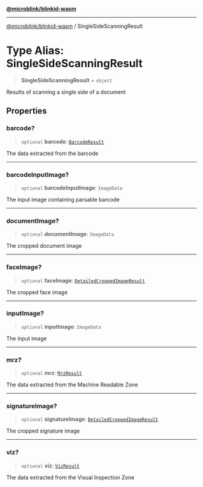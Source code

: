 [**@microblink/blinkid-wasm**](../README.md)

***

[@microblink/blinkid-wasm](../README.md) / SingleSideScanningResult

# Type Alias: SingleSideScanningResult

> **SingleSideScanningResult** = `object`

Results of scanning a single side of a document

## Properties

### barcode?

> `optional` **barcode**: [`BarcodeResult`](BarcodeResult.md)

The data extracted from the barcode

***

### barcodeInputImage?

> `optional` **barcodeInputImage**: `ImageData`

The input image containing parsable barcode

***

### documentImage?

> `optional` **documentImage**: `ImageData`

The cropped document image

***

### faceImage?

> `optional` **faceImage**: [`DetailedCroppedImageResult`](DetailedCroppedImageResult.md)

The cropped face image

***

### inputImage?

> `optional` **inputImage**: `ImageData`

The input image

***

### mrz?

> `optional` **mrz**: [`MrzResult`](MrzResult.md)

The data extracted from the Machine Readable Zone

***

### signatureImage?

> `optional` **signatureImage**: [`DetailedCroppedImageResult`](DetailedCroppedImageResult.md)

The cropped signature image

***

### viz?

> `optional` **viz**: [`VizResult`](VizResult.md)

The data extracted from the Visual Inspection Zone
